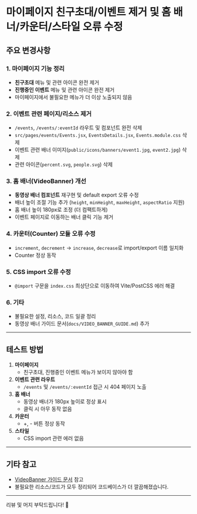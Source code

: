 # 마이페이지 친구초대/이벤트 제거 및 홈 배너/카운터/스타일 오류 수정

## 주요 변경사항

### 1. 마이페이지 기능 정리
- **친구초대** 메뉴 및 관련 아이콘 완전 제거
- **진행중인 이벤트** 메뉴 및 관련 아이콘 완전 제거
- 마이페이지에서 불필요한 메뉴가 더 이상 노출되지 않음

### 2. 이벤트 관련 페이지/리소스 제거
- `/events`, `/events/:eventId` 라우트 및 컴포넌트 완전 삭제
- `src/pages/events/Events.jsx`, `EventsDetails.jsx`, `Events.module.css` 삭제
- 이벤트 관련 배너 이미지(`public/icons/banners/event1.jpg`, `event2.jpg`) 삭제
- 관련 아이콘(`percent.svg`, `people.svg`) 삭제

### 3. 홈 배너(VideoBanner) 개선
- **동영상 배너 컴포넌트** 재구현 및 default export 오류 수정
- 배너 높이 조절 기능 추가 (`height`, `minHeight`, `maxHeight`, `aspectRatio` 지원)
- 홈 배너 높이 180px로 조정 (더 컴팩트하게)
- 이벤트 페이지로 이동하는 배너 클릭 기능 제거

### 4. 카운터(Counter) 모듈 오류 수정
- `increment`, `decrement` → `increase`, `decrease`로 import/export 이름 일치화
- Counter 정상 동작

### 5. CSS import 오류 수정
- `@import` 구문을 `index.css` 최상단으로 이동하여 Vite/PostCSS 에러 해결

### 6. 기타
- 불필요한 설정, 리소스, 코드 일괄 정리
- 동영상 배너 가이드 문서(`docs/VIDEO_BANNER_GUIDE.md`) 추가

---

## 테스트 방법

1. **마이페이지**  
   - 친구초대, 진행중인 이벤트 메뉴가 보이지 않아야 함
2. **이벤트 관련 라우트**  
   - `/events` 및 `/events/:eventId` 접근 시 404 페이지 노출
3. **홈 배너**  
   - 동영상 배너가 180px 높이로 정상 표시
   - 클릭 시 아무 동작 없음
4. **카운터**  
   - +, - 버튼 정상 동작
5. **스타일**  
   - CSS import 관련 에러 없음

---

## 기타 참고

- [VideoBanner 가이드 문서](VIDEO_BANNER_GUIDE.md) 참고
- 불필요한 리소스/코드가 모두 정리되어 코드베이스가 더 깔끔해졌습니다.

---

리뷰 및 머지 부탁드립니다! 🙏 
